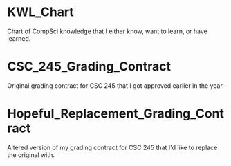 # KWL_Chart
Chart of CompSci knowledge that I either know, want to learn, or have learned.

# CSC_245_Grading_Contract
Original grading contract for CSC 245 that I got approved earlier in the year.

# Hopeful_Replacement_Grading_Contract
Altered version of my grading contract for CSC 245 that I'd like to replace the original with.
